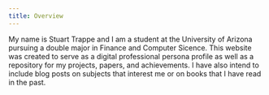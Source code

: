 ```yaml
---
title: Overview
---
```

My name is Stuart Trappe and I am a student at the University of Arizona pursuing a double major in Finance and Computer Sicence. This website was created to serve as a digital professional persona profile as well as a repository for my projects, papers, and achievements. I have also intend to include blog posts on subjects that interest me or on books that I have read in the past.
